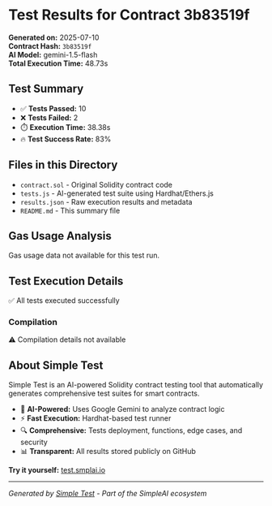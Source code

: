 # Test Results for Contract 3b83519f

**Generated on:** 2025-07-10  
**Contract Hash:** `3b83519f`  
**AI Model:** gemini-1.5-flash  
**Total Execution Time:** 48.73s

## Test Summary

- ✅ **Tests Passed:** 10
- ❌ **Tests Failed:** 2
- ⏱️ **Execution Time:** 38.38s
- 🔥 **Test Success Rate:** 83%

## Files in this Directory

- `contract.sol` - Original Solidity contract code
- `tests.js` - AI-generated test suite using Hardhat/Ethers.js
- `results.json` - Raw execution results and metadata
- `README.md` - This summary file

## Gas Usage Analysis

Gas usage data not available for this test run.

## Test Execution Details

✅ All tests executed successfully

### Compilation
⚠️ Compilation details not available

## About Simple Test

Simple Test is an AI-powered Solidity contract testing tool that automatically generates comprehensive test suites for smart contracts.

- 🤖 **AI-Powered:** Uses Google Gemini to analyze contract logic
- ⚡ **Fast Execution:** Hardhat-based test runner
- 🔍 **Comprehensive:** Tests deployment, functions, edge cases, and security
- 📊 **Transparent:** All results stored publicly on GitHub

**Try it yourself:** [test.smplai.io](https://test.smplai.io)

---

*Generated by [Simple Test](https://test.smplai.io) - Part of the SimpleAI ecosystem*
